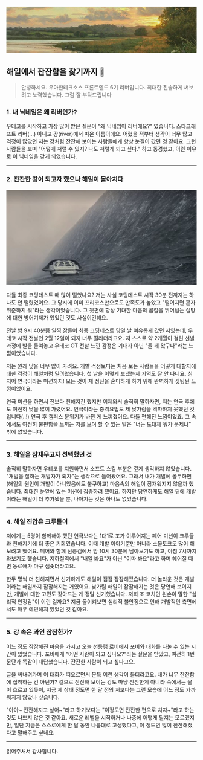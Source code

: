 <img src="./src/river.jpeg"></img>

## 해일에서 잔잔함을 찾기까지 🌊

> 안녕하세요. 우아한테크소스 프론트엔드 6기 리버입니다.
> 최대한 진솔하게 써보려고 노력했습니다.
> 그럼 잘 부탁드립니다

###

### 1. 내 닉네임은 왜 리버인가?

우테코를 시작하고 가장 많이 받은 질문이 "왜 닉네임이 리버에요?" 였습니다. 스타크래프트 리버(...) 아니고 강(river)에서 따온 이름이에요. 어렸을 적부터 생각이 너무 많고 걱정이 많았던 저는 강처럼 잔잔해 보이는 사람들에게 항상 눈길이 갔던 것 같아요. 그런 사람들을 보며 "어떻게 저럴 수 있지? 나도 저렇게 되고 싶다." 하고 동경했고, 이런 이유로 이 닉네임을 갖게 되었습니다.

---

### 2. 잔잔한 강이 되고자 했으나 해일이 몰아치다

<img src="./src/tidal_wave.jpeg"></img>

다들 최종 코딩테스트 때 많이 떨었나요? 저는 사실 코딩테스트 시작 30분 전까지는 하나도 안 떨렸었어요. 그 당시에 이미 프리코스만으로도 만족도가 높았고 "떨어지면 혼자 취준하지 뭐"라는 생각이었습니다. 그 뒷편에 항상 기대한 마음의 곱절을 뛰어넘는 실망에 대한 방어기제가 있었던 것도 사실이긴해요.

전날 밤 9시 40분쯤 일찍 잠들어 최종 코딩테스트 당일 날 여유롭게 갔던 저였는데, 우테코 시작 전날인 2월 12일이 되자 너무 떨리더라고요. 저 스스로 약 2개월이 걸린 선발 과정에 발을 들여놓고 우테코 OT 전날 느낀 감정은 기대가 아닌 "올 게 왔구나"라는 느낌이었습니다.

저는 원래 낯을 너무 많이 가려요. 개발 걱정보다는 처음 보는 사람들을 어떻게 대할지에 대한 걱정이 해일처럼 밀려왔습니다. 첫 날을 어떻게 보냈는지 기억도 잘 안 나네요. 심지어 연극이라는 미션까지! 모든 것이 제 정신을 혼미하게 하기 위해 완벽하게 셋팅된 느낌이었어요.

연극 미션을 하면서 전보다 친해지긴 했지만 이제와서 솔직히 말하자면, 저는 연극 후에도 여전히 낯을 많이 가렸어요. 연극이라는 충격요법도 제 낯가림을 격파하지 못했던 것입니다(..!) 연극 후 캠퍼스 분위기가 바뀐 게 느껴졌어요. 다들 편해진 느낌이었죠. 그 속에서도 여전히 불편함을 느끼는 저를 보며 할 수 있는 말은 "너는 도대체 뭐가 문제냐" 밖에 없었습니다.

---

### 3. 해일을 잠재우고자 선택했던 것

솔직히 말하자면 우테코를 지원하면서 소프트 스킬 부분은 깊게 생각하지 않았습니다. "개발을 잘하는 개발자가 되자"는 생각으로 들어왔어요. 그래서 내가 개발에 몰두하면 (해일의 원인이 개발이 아니었음에도 불구하고) 마음속의 해일이 잠재워지지 않을까 했습니다. 최대한 눈앞에 있는 미션에 집중하려 했어요. 하지만 당연하게도 해일 뒤에 개발이라는 해일이 더 추가됐을 뿐, 나아지는 것은 하나도 없었습니다.

---

### 4. 해일 진압은 크루들이

저에게는 5명이 함께해야 했던 연극보다는 1대1로 조가 이루어지는 페어 미션이 크루들과 친해지기에 더 좋은 기회였습니다. 이때 개발 이야기뿐만 아니라 스몰토크도 많이 해보려고 했어요. 페어와 함께 선릉캠에서 밤 10시 30분에 남아보기도 하고, 아침 7시까지 와보기도 했습니다. 지하철역에서 "내일 봐요"가 아닌 "이따 봐요"라고 하며 헤어질 때면 동료애가 마구 샘솟더라고요.

한두 명씩 더 친해지면서 신기하게도 해일이 점점 잠잠해졌습니다. 더 놀라운 것은 개발이라는 해일까지 잠잠해지는 거였어요. 낯가림 해일이 잠잠해지는 것은 당연해 보이지만, 개발에 대한 고민도 잦아드는 게 정말 신기했습니다. 저희 조 코치인 왼손이 말한 "심리적 안정감"이 이런 걸까요? 지금 돌이켜보면 심리적 불안정으로 인해 개발적인 측면에서도 매우 예민해져 있었던 것 같아요.

---

### 5. 강 속은 과연 잠잠한가?

어느 정도 잠잠해진 마음을 가지고 오늘 선릉캠 로비에서 포비와 대화를 나눌 수 있는 시간이 있었습니다. 포비에게 "어떤 사람이 되고 싶나요?"라는 질문을 받았고, 여전히 1번 문단과 똑같이 대답했습니다. 잔잔한 사람이 되고 싶다고요.

글을 써내려가며 이 대화가 떠오르면서 문득 이런 생각이 들더라고요. 내가 너무 잔잔함에 집착하는 건 아닌가? 겉으로 잔잔해 보이는 강도 마냥 잔잔한게 아니라 속에서는 물이 흐르고 있듯이, 지금 제 상태 정도면 한 달 전의 저보다는 그런 모습에 어느 정도 가까워지지 않았나 싶습니다.

"아아~ 잔잔해지고 싶어~"라고 하기보다는 "이정도면 잔잔한 편으로 치자~"라고 하는 것도 나쁘지 않은 것 같아요. 새로운 레벨을 시작하거나 나중에 어떻게 될지는 모르겠지만, 일단 지금은 스스로에게 한 달 동안 나름대로 고생했다고, 이 정도면 많이 잔잔해졌다고 말해주고 싶네요.

---

읽어주셔서 감사힙니다.
